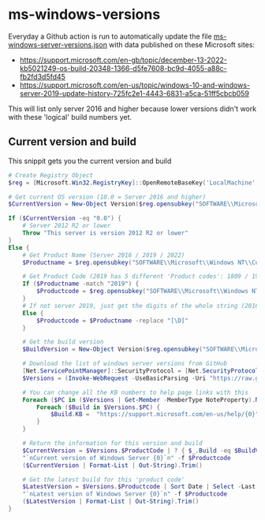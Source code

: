 # ms-windows-versions

Everyday a Github action is run to automatically update the file [ms-windows-server-versions.json](./lists/ms-windows-server-versions.json) with data published on these Microsoft sites: 

* https://support.microsoft.com/en-gb/topic/december-13-2022-kb5021249-os-build-20348-1366-d5fe7608-bc9d-4055-a88c-fb2fd3d5fd45
* https://support.microsoft.com/en-us/topic/windows-10-and-windows-server-2019-update-history-725fc2e1-4443-6831-a5ca-51ff5cbcb059

This will list only server 2016 and higher because lower versions didn't work with these 'logical' build numbers yet.

## Current version and build

This snippit gets you the current version and build

```powershell
# Create Registry Object
$reg = [Microsoft.Win32.RegistryKey]::OpenRemoteBaseKey('LocalMachine', 'localhost')

# Get current OS version (10.0 = Server 2016 and higher)
$CurrentVersion = New-Object Version($reg.opensubkey("SOFTWARE\\Microsoft\\Windows NT\\Currentversion").GetValue("CurrentMajorVersionNumber"), $reg.opensubkey("SOFTWARE\\Microsoft\\Windows NT\\Currentversion").GetValue("CurrentMinorVersionNumber"))

If ($CurrentVersion -eq "0.0") {
    # Server 2012 R2 or lower
    Throw "This server is version 2012 R2 or lower"
}
Else {
    # Get Product Name (Server 2016 / 2019 / 2022)
    $Productname = $reg.opensubkey("SOFTWARE\\Microsoft\\Windows NT\\Currentversion").GetValue("ProductName")

    # Get Product Code (2019 has 5 different 'Product codes': 1809 / 1903 / 1909 / 2004 / 20H2) 
    If ($Productname -match "2019") {
        $Productcode = $reg.opensubkey("SOFTWARE\\Microsoft\\Windows NT\\Currentversion").GetValue("ReleaseID")
    }
    # If not server 2019, just get the digits of the whole string (2016 or 2022)
    Else {
        $Productcode = $Productname -replace "[\D]"
    }

    # Get the build version
    $BuildVersion = New-Object Version($reg.opensubkey("SOFTWARE\\Microsoft\\Windows NT\\Currentversion").GetValue("CurrentBuildNumber"), $reg.opensubkey("SOFTWARE\\Microsoft\\Windows NT\\Currentversion").GetValue("UBR"))

    # Download the list of windows server versions from GitHub
    [Net.ServicePointManager]::SecurityProtocol = [Net.SecurityProtocolType]::Tls12
    $Versions = (Invoke-WebRequest -UseBasicParsing -Uri "https://raw.githubusercontent.com/thkn-hofa/ms-windows-versions/main/lists/ms-windows-server-versions.json").Content | ConvertFrom-Json

    # You can change all the KB numbers to help page links with this
    Foreach ($PC in ($Versions | Get-Member -MemberType NoteProperty).Name) {
        Foreach ($Build in $Versions.$PC) {
            $Build.KB =  "https://support.microsoft.com/en-us/help/{0}" -f ($Build.KB -replace "^KB")
        }
    }

    # Return the information for this version and build
    $CurrentVersion = $Versions.$ProductCode | ? { $_.Build -eq $BuildVersion.ToString(2) }
    "`nCurrent version of Windows Server {0}`n" -f $Productcode
    ($CurrentVersion | Format-List | Out-String).Trim()

    # Get the latest build for this 'product code'
    $LatestVersion = $Versions.$Productcode | Sort Date | Select -Last 1
    "`nLatest version of Windows Server {0}`n" -f $Productcode
    ($LatestVersion | Format-List | Out-String).Trim()
}
```